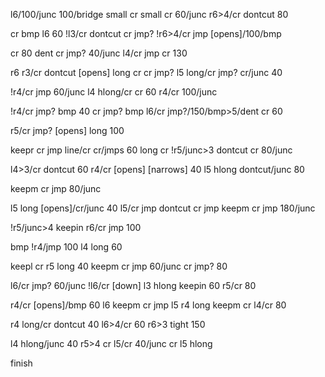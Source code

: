l6/100/junc 100/bridge small cr small cr 60/junc r6>4/cr dontcut 80

cr bmp l6 60 !l3/cr dontcut cr jmp? !r6>4/cr jmp [opens]/100/bmp

cr 80 dent cr jmp? 40/junc l4/cr jmp cr 130 

r6 r3/cr dontcut [opens] long cr cr jmp? l5 long/cr jmp? cr/junc 40

!r4/cr jmp 60/junc l4 hlong/cr cr 60 r4/cr 100/junc

!r4/cr jmp? bmp 40 cr jmp? bmp l6/cr jmp?/150/bmp>5/dent cr 60

r5/cr jmp? [opens] long 100 

keepr cr jmp line/cr cr/jmps 60 long cr !r5/junc>3 dontcut cr 80/junc

l4>3/cr dontcut 60 r4/cr [opens] [narrows] 40 l5 hlong dontcut/junc 80

keepm cr jmp 80/junc 

l5 long [opens]/cr/junc 40 l5/cr jmp dontcut cr jmp keepm cr jmp 180/junc

!r5/junc>4 keepin r6/cr jmp 100

bmp !r4/jmp 100 l4 long 60 

keepl cr r5 long 40 keepm cr jmp 60/junc cr jmp? 80

l6/cr jmp? 60/junc !l6/cr [down] l3 hlong keepin 60 r5/cr 80

r4/cr [opens]/bmp 60 l6 keepm cr jmp l5 r4 long keepm cr l4/cr 80

r4 long/cr dontcut 40 l6>4/cr 60 r6>3 tight 150

l4 hlong/junc 40 r5>4 cr l5/cr 40/junc cr l5 hlong 

finish
